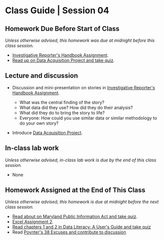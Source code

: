 # Class Guide | Session 04

## Homework Due Before Start of Class
*Unless otherwise advised, this homework was due at midnight before this class session.*

* [Investigative Reporter's Handbook Assignment](../03/03-Homework-Assigned/A-handbook-writing-assignment.md).
* [Read up on Data Acquisition Project and take quiz](../../major-assignments/data-acquisition-project/readme.md).

## Lecture and discussion

* Discussion and mini-presentation on stories in [Investigative Reporter's Handbook Assignment](../03/03-Homework-Assigned/A-handbook-writing-assignment.md).
  * What was the central finding of the story?
  * What data did they use? How did they do their analysis?
  * What did they do to bring the story to life?
  * Everyone: How could you use similar data or similar methodology to do your own story?  

* Introduce [Data Acquisition Project](../../major-assignments/data-acquisition-project/readme.md).

## In-class lab work
*Unless otherwise advised, in-class lab work is due by the end of this class session.*   

* None

## Homework Assigned at the End of This Class
*Unless otherwise advised, this homework is due at midnight before the next class session.*   

* [Read about on Maryland Public Information Act and take quiz](../04/04-Homework-Assigned/C-PIA-readings.md).
* [Excel Assignment 2](04-Homework-Assigned/A-excel-assignment-2.md).
* [Read chapters 1 and 2 in Data Literacy: A User's Guide and take quiz](../04/04-Homework-Assigned/B-data-literacy-reading-quiz-ch-1+2.md)
* Read [Poynter's 38 Excuses and contribute to discussion](https://umd.instructure.com/courses/1259604/discussion_topics/3575074)
